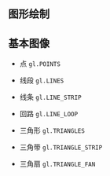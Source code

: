 ## 图形绘制

## 基本图像

+ 点 `gl.POINTS`

+ 线段 `gl.LINES`

+ 线条 `gl.LINE_STRIP`

+ 回路 `gl.LINE_LOOP`

+ 三角形 `gl.TRIANGLES`

+ 三角带 `gl.TRIANGLE_STRIP`

+ 三角扇 `gl.TRIANGLE_FAN`

